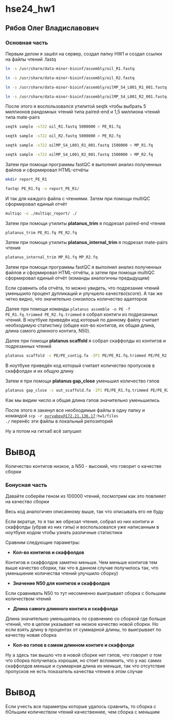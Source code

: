 # hse24_hw1
## Рябов Олег Владиславович

### Основная часть

Первым делом я зашёл на сервер, создал папку HW1 и создал ссылки на файлы чтений .fastq

```bash
ln -s /usr/share/data-minor-bioinf/assembly/oil_R1.fastq

ln -s /usr/share/data-minor-bioinf/assembly/oil_R2.fastq

ln -s /usr/share/data-minor-bioinf/assembly/oilMP_S4_L001_R1_001.fastq

ln -s /usr/share/data-minor-bioinf/assembly/oilMP_S4_L001_R2_001.fastq
```



После этого я воспользовался утилитой seqtk чтобы выбрать 5 миллионов рандомных чтений типа paired-end и 1,5 миллиона чтений типа mate-pairs

```bash
seqtk sample -s722 oil_R1.fastq 5000000 > PE_R1.fq

seqtk sample -s722 oil_R2.fastq 5000000 > PE_R2.fq

seqtk sample -s722 oilMP_S4_L001_R1_001.fastq 1500000 > MP_R1.fq

seqtk sample -s722 oilMP_S4_L001_R2_001.fastq 1500000 > MP_R2.fq
```

Затем при помощи программы fastQC я выполнил анализ полученных файлов и сформировал HTML-отчёты 

```bash
mkdir report_PE_R1

fastqc PE_R1.fq -o report_PE_R1/
```

И так для каждого файла с чтениями. Затем при помощи multiQC сформировал единый отчёт

```bash
multiqc -o ./multiqc_report/ ./
```

Затем при помощи утилиты **platanus_trim** я подрезал paired-end чтения

```bash
platanus_trim PE_R1.fq PE_R2.fq
```

Затем при помощи утилиты **platanus_internal_trim** я подрезал mate-pairs чтения

```bash
platanus_internal_trim MP_R1.fq MP_R2.fq
```

Затем при помощи программы fastQC я выполнил анализ полученных файлов и сформировал HTML-отчёты,
а затем при помощи multiQC сформировал единый отчёт (команды аналогичны предыдущим)

Если сравнить оба отчёта, то можно увидеть, что подрезание чтений уменьшило процент дупликаций и улучшело качество(score).
А так же четко видно, что значительно снизилось количество адапторов

Далее при помощи команды 
<code>platanus assemble -o PE -f PE_R1.fq.trimmed PE_R2.fq.trimmed</code>
я собрал контиги из подрезанных чтений.
В ноутбуке приведён код который по данному файлу считает необходимую статистику 
(общее кол-во контигов, их общая длина, длина самого длинного контига, N50).

Далее при помощи **platanus scaffold** я собрал скаффолды из контигов и подрезанных чтений

```bash
platanus scaffold -c PE/PE_contig.fa -IP1 PE/PE_R1.fq.trimmed PE/PE_R2.fq.trimmed -OP2 MP/MP_R1.fq.int_trimmed MP/MP_R2.fq.int_trimmed 
```

В ноутбуке приведён код который считает количество пропусков в скаффолдах и их общую длину

Затем я при помощи **platanus gap_close** уменьшил количество гэпов

```bash
platanus gap_close -c out_scaffold.fa -IP1 PE/PE_R1.fq.trimmed PE/PE_R2.fq.trimmed -OP2 -OP2 MP/MP_R1.fq.int_trimmed MP/MP_R2.fq.int_trimmed 
```

Как мы видим число и общая длина гэпов значительно уменьшились

После этого я закинул все необходимые файлы в одну папку и командой 
<code>scp -r ovryabov@172.21.136.17:hw1/files ./</code>
перенёс эти файлы в локальный репозиторий

Ну а потом на гитхаб всё запушил

# Вывод

Количество контигов низкое, а N50 - высокий, что говорит о качестве сборки

### Бонусная часть

Давайте соберём геном из 100000 чтений, посмотрим как это повлияет на качество сборки

Весь код аналогичен описанному выше, так что описывать его не буду

Если вкратце, то я так же обрезал чтения, собрал из них контиги и скаффолды 
(убрав из них гэпы) и воспользовался уже написанным 
в ноутбуке кодом чтобы узнать различные статистики

Сравним следующие параметры:

* **Кол-во контигов и скаффолдов**

Контигов и скаффолдов заметно меньше. 
Чем меньше контигов тем выше качество сборки, так что в данном случае
получилось так, что уменьшение количества чтений улучшило сборку\)
* **Значение N50 для контигов и скаффолдов**

Если сравнивать N50 то тут несомненно выигрывает сборка с большим количеством чтений
* **Длина самого длинного контига и скаффолда**

Длина значительно уменьшилась по сравнению со сборкой где больше чтений, что в целом указывает на низкое
качество новой сборки. Но если взять длину в процентах от суммарной длины, то выигрывает по качеству новая сборка
* **Кол-во гэпов в самом длинном контиге и скаффолде**
 
Ну а здесь так вышло что в новой сборке нет гэпов, 
что говорит о том что сборка получилась хорошая, но стоит вспомнить,
что у нас самих скаффолдов меньше и суммарная длина их меньше, так что
отсутствие пропусков не есть показатель качества чтения в этом случае

# Вывод

Если учесть все параметры которые удалось сравнить,
то сборка с бОльшим количеством чтений качественнее, чем сборка с меньшим
